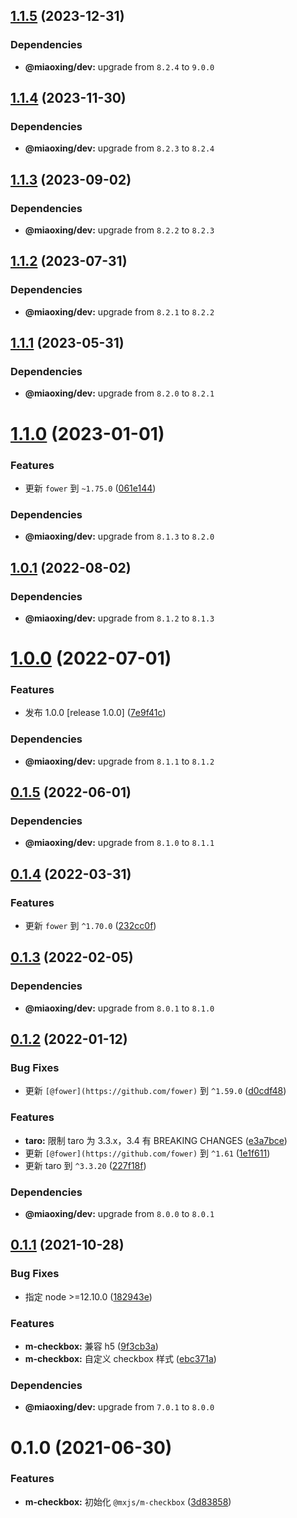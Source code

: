 ## [1.1.5](https://github.com/miaoxing/mxjs-m-checkbox/compare/v1.1.4...v1.1.5) (2023-12-31)





### Dependencies

* **@miaoxing/dev:** upgrade from `8.2.4` to `9.0.0`

## [1.1.4](https://github.com/miaoxing/mxjs-m-checkbox/compare/v1.1.3...v1.1.4) (2023-11-30)





### Dependencies

* **@miaoxing/dev:** upgrade from `8.2.3` to `8.2.4`

## [1.1.3](https://github.com/miaoxing/mxjs-m-checkbox/compare/v1.1.2...v1.1.3) (2023-09-02)





### Dependencies

* **@miaoxing/dev:** upgrade from `8.2.2` to `8.2.3`

## [1.1.2](https://github.com/miaoxing/mxjs-m-checkbox/compare/v1.1.1...v1.1.2) (2023-07-31)





### Dependencies

* **@miaoxing/dev:** upgrade from `8.2.1` to `8.2.2`

## [1.1.1](https://github.com/miaoxing/mxjs-m-checkbox/compare/v1.1.0...v1.1.1) (2023-05-31)





### Dependencies

* **@miaoxing/dev:** upgrade from `8.2.0` to `8.2.1`

# [1.1.0](https://github.com/miaoxing/mxjs-m-checkbox/compare/v1.0.1...v1.1.0) (2023-01-01)


### Features

* 更新 `fower` 到 `~1.75.0` ([061e144](https://github.com/miaoxing/mxjs-m-checkbox/commit/061e144e62906792ecf678f57ef919bb763af256))





### Dependencies

* **@miaoxing/dev:** upgrade from `8.1.3` to `8.2.0`

## [1.0.1](https://github.com/miaoxing/mxjs-m-checkbox/compare/v1.0.0...v1.0.1) (2022-08-02)





### Dependencies

* **@miaoxing/dev:** upgrade from `8.1.2` to `8.1.3`

# [1.0.0](https://github.com/miaoxing/mxjs-m-checkbox/compare/v0.1.5...v1.0.0) (2022-07-01)


### Features

* 发布 1.0.0 [release 1.0.0] ([7e9f41c](https://github.com/miaoxing/mxjs-m-checkbox/commit/7e9f41c2d5a626a2cc6725e6afc8fc3ea9b21d0a))





### Dependencies

* **@miaoxing/dev:** upgrade from `8.1.1` to `8.1.2`

## [0.1.5](https://github.com/miaoxing/mxjs-m-checkbox/compare/v0.1.4...v0.1.5) (2022-06-01)





### Dependencies

* **@miaoxing/dev:** upgrade from `8.1.0` to `8.1.1`

## [0.1.4](https://github.com/miaoxing/mxjs-m-checkbox/compare/v0.1.3...v0.1.4) (2022-03-31)


### Features

* 更新 `fower` 到 `^1.70.0` ([232cc0f](https://github.com/miaoxing/mxjs-m-checkbox/commit/232cc0f17751706867624edee5cdeb138460805b))

## [0.1.3](https://github.com/miaoxing/mxjs-m-checkbox/compare/v0.1.2...v0.1.3) (2022-02-05)





### Dependencies

* **@miaoxing/dev:** upgrade from `8.0.1` to `8.1.0`

## [0.1.2](https://github.com/miaoxing/mxjs-m-checkbox/compare/v0.1.1...v0.1.2) (2022-01-12)


### Bug Fixes

* 更新 `[@fower](https://github.com/fower)` 到 `^1.59.0` ([d0cdf48](https://github.com/miaoxing/mxjs-m-checkbox/commit/d0cdf484e58809320a90d7c871dd7848b612f0d6))


### Features

* **taro:** 限制 taro 为 3.3.x，3.4 有 BREAKING CHANGES ([e3a7bce](https://github.com/miaoxing/mxjs-m-checkbox/commit/e3a7bcee28d9cbcf6e6e0e90221d269c08ba64c5))
* 更新 `[@fower](https://github.com/fower)` 到 `^1.61` ([1e1f611](https://github.com/miaoxing/mxjs-m-checkbox/commit/1e1f6110315a7ffc0009df56fc9de06919bc64ab))
* 更新 taro 到 `^3.3.20` ([227f18f](https://github.com/miaoxing/mxjs-m-checkbox/commit/227f18fdceff80741014013f2371c60970128455))





### Dependencies

* **@miaoxing/dev:** upgrade from `8.0.0` to `8.0.1`

## [0.1.1](https://github.com/miaoxing/mxjs-m-checkbox/compare/v0.1.0...v0.1.1) (2021-10-28)


### Bug Fixes

* 指定 node >=12.10.0 ([182943e](https://github.com/miaoxing/mxjs-m-checkbox/commit/182943eadf30a629248110f86f177629254775ca))


### Features

* **m-checkbox:** 兼容 h5 ([9f3cb3a](https://github.com/miaoxing/mxjs-m-checkbox/commit/9f3cb3a4e7030a9de5cae0b65b34143a11b6266c))
* **m-checkbox:** 自定义 checkbox 样式 ([ebc371a](https://github.com/miaoxing/mxjs-m-checkbox/commit/ebc371a08e08da7f808724b478e175ecd4cad1b0))





### Dependencies

* **@miaoxing/dev:** upgrade from `7.0.1` to `8.0.0`

# 0.1.0 (2021-06-30)


### Features

* **m-checkbox:** 初始化 `@mxjs/m-checkbox` ([3d83858](https://github.com/miaoxing/mxjs-m-checkbox/commit/3d838584718af4acf3eb95b3f72fca434eee74d1))
